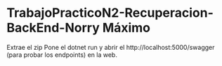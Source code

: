 # TrabajoPracticoN2-Recuperacion-BackEnd-Norry Máximo
Extrae el zip
Pone el dotnet run
y abrir el http://localhost:5000/swagger (para probar los endpoints) en la web.
